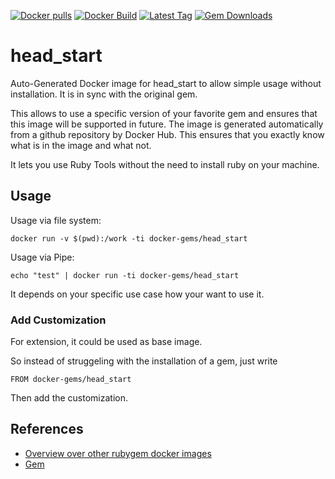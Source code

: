 [![Docker pulls](https://img.shields.io/docker/pulls/rubygem/head_start.svg)](https://hub.docker.com/r/rubygem/head_start/)
[![Docker Build](https://img.shields.io/docker/automated/rubygem/head_start.svg)](https://hub.docker.com/r/rubygem/head_start/)
[![Latest Tag](https://img.shields.io/github/tag/docker-rubygem/head_start.svg)](https://hub.docker.com/r/rubygem/head_start/)
[![Gem Downloads](https://img.shields.io/gem/dt/head_start.svg)](https://rubygems.org/gems/head_start/)
# head_start

Auto-Generated Docker image for head_start to allow simple usage without installation.
It is in sync with the original gem.

This allows to use a specific version of your favorite gem and ensures that this image will be supported in future.
The image is generated automatically from a github repository by Docker Hub.
This ensures that you exactly know what is in the image and what not.

It lets you use Ruby Tools without the need to install ruby on your machine.

## Usage

Usage via file system:

`docker run -v $(pwd):/work -ti docker-gems/head_start`

Usage via Pipe:

`echo "test" | docker run -ti docker-gems/head_start`

It depends on your specific use case how your want to use it.

### Add Customization

For extension, it could be used as base image.

So instead of struggeling with the installation of a gem, just write

`FROM docker-gems/head_start`

Then add the customization.

## References

 - [Overview over other rubygem docker images](https://github.com/thinkbot/docker-rubygem)
 - [Gem](https://rubygems.org/gems/head_start/)
